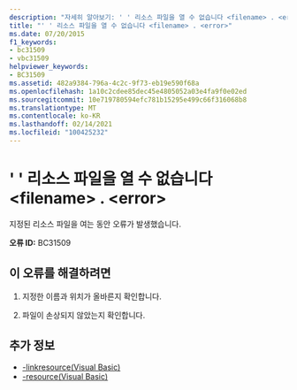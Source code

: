 ```yaml
---
description: "자세히 알아보기: ' ' 리소스 파일을 열 수 없습니다 <filename> . <error>"
title: "' ' 리소스 파일을 열 수 없습니다 <filename> . <error>"
ms.date: 07/20/2015
f1_keywords:
- bc31509
- vbc31509
helpviewer_keywords:
- BC31509
ms.assetid: 482a9384-796a-4c2c-9f73-eb19e590f68a
ms.openlocfilehash: 1a10c2cdee85dec45e4805052a03e4fa9f0e02ed
ms.sourcegitcommit: 10e719780594efc781b15295e499c66f316068b8
ms.translationtype: MT
ms.contentlocale: ko-KR
ms.lasthandoff: 02/14/2021
ms.locfileid: "100425232"
---
```

# <a name="unable-to-open-resource-file-filename-error"></a>' ' 리소스 파일을 열 수 없습니다 \<filename> . \<error>

지정된 리소스 파일을 여는 동안 오류가 발생했습니다.  
  
 **오류 ID:** BC31509  
  
## <a name="to-correct-this-error"></a>이 오류를 해결하려면  
  
1. 지정한 이름과 위치가 올바른지 확인합니다.  
  
2. 파일이 손상되지 않았는지 확인합니다.  
  
## <a name="see-also"></a>추가 정보

- [-linkresource(Visual Basic)](../reference/command-line-compiler/linkresource.md)
- [-resource(Visual Basic)](../reference/command-line-compiler/resource.md)
